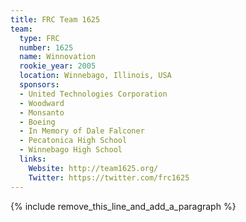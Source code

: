 ```yaml
---
title: FRC Team 1625
team:
  type: FRC
  number: 1625
  name: Winnovation
  rookie_year: 2005
  location: Winnebago, Illinois, USA
  sponsors:
  - United Technologies Corporation
  - Woodward
  - Monsanto
  - Boeing
  - In Memory of Dale Falconer
  - Pecatonica High School
  - Winnebago High School
  links:
    Website: http://team1625.org/
    Twitter: https://twitter.com/frc1625
---
```


{% include remove_this_line_and_add_a_paragraph %}